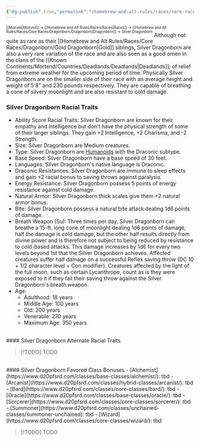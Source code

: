 ```yaml
---
{"dg-publish":true,"permalink":"/homebrew-and-alt-rules/races/core-races/dragonborn/silver-dragonborn/"}
---
```


<sup><sup>[[Mistveil\|Mistveil]] → [[Homebrew and Alt Rules/Races/Races\|Races]] → [[Homebrew and Alt Rules/Races/Core Races/Dragonborn/Dragonborn\|Dragonborn]] → Silver Dragonborn</sup></sup>
Although not quite as rare as their [[Homebrew and Alt Rules/Races/Core Races/Dragonborn/Gold Dragonborn\|Gold]] siblings, Silver Dragonborn are also a very rare variation of the race and are also seen as a good omen in the clans of the [[Known Continents/Mortend/Countries/Deadlands/Deadlands\|Deadlands]]; of relief from extreme weather for the upcoming period of time. Physically Silver Dragonborn are on the smaller side of their race with an average height and weight of 5'8" and 230 pounds respectively. They are capable of breathing a cone of silvery moonlight and are also resistant to cold damage. 
<br>
### Silver Dragonborn Racial Traits
- Ability Score Racial Traits: Silver Dragonborn are known for their empathy and intelligence but don't have the physical strength of some of their larger siblings. They gain +2 Intelligence, +2 Charisma, and -2 Strength.
- Size: Silver Dragonborn are Medium creatures.
- Type: Silver Dragonborn are [Humanoids](http://www.d20pfsrd.com/bestiary/rules-for-monsters/creature-types#TOC-Humanoid) with the Draconic subtype.
- Base Speed: Silver Dragonborn have a base speed of 30 feet.
- Languages: Silver Dragonborn's native language is Draconic.
- Draconic Resistances: Silver Dragonborn are immune to sleep effects and gain +2 racial bonus to saving throws against paralysis.
- Energy Resistance: Silver Dragonborn possess 5 points of energy resistance against cold damage.
- Natural Armor: Silver Dragonborn thick scales give them +2 natural armor bonus.
- Bite: Silver Dragonborn possess a natural bite attack dealing 1d6 points of damage.
- Breath Weapon (Su): Three times per day, Silver Dragonborn can breathe a 15-ft. long cone of moonlight dealing 1d6 points of damage, half the damage is cold damage, but the other half results directly from divine power and is therefore not subject to being reduced by resistance to cold-based attacks. This damage increases by 1d6 for every two levels beyond 1st that the Silver Dragonborn achieves. Affected creatures suffer half damage on a successful Reflex saving throw (DC 10 + 1/2 character level + Con modifier). Creatures affected by the light of the full moon, such as certain Lycanthrope, count as is they were exposed to it if they fail their saving throw against the Silver Dragonborn's breath weapon.
- Age:
    - Adulthood: 18 years
    - Middle Age: 100 years
    - Old: 200 years
    - Venerable: 270 years
    - Maximum Age: 350 years
<br>
#### Silver Dragonborn Alternate Racial Traits

> [!TODO] TODO
<br>
#### Silver Dragonborn Favored Class Bonuses
- [Alchemist](https://www.d20pfsrd.com/classes/base-classes/alchemist/): tbd
- [Arcanist](https://www.d20pfsrd.com/classes/hybrid-classes/arcanist/): tbd
- [Bard](https://www.d20pfsrd.com/classes/core-classes/bard/): tbd
- [Oracle](https://www.d20pfsrd.com/classes/base-classes/oracle/): tbd
- [Sorcerer](https://www.d20pfsrd.com/classes/core-classes/sorcerer/): tbd
- [Summoner](https://www.d20pfsrd.com/classes/unchained-classes/summoner-unchained): tbd
- [Wizard](https://www.d20pfsrd.com/classes/core-classes/wizard/): tbd

> [!TODO] TODO